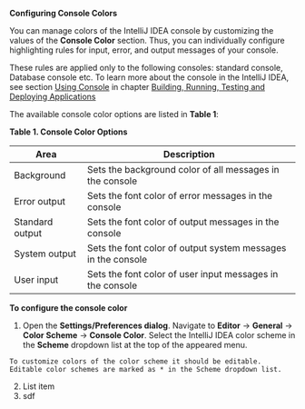 **Configuring Console Colors**

You can manage colors of the IntelliJ IDEA console by customizing the values of the **Console Color** section. Thus, you can individually configure highlighting rules for input, error, and output messages of your console. 

These rules are applied only to the following consoles: standard console, Database console etc. To learn more about the console in the IntelliJ IDEA, see section [Using Console](UsingConsole.md) in chapter [Building, Running, Testing and Deploying Applications ](RunningApplications.md) 

The available console color options are listed in **Table 1**:

**Table 1. Console Color Options** 

|Area|  Description|
|--|--|
| Background| Sets the background color of all messages in the console |
| Error output | Sets the font color of error messages in the console |
| Standard output | Sets the font color of output messages in the console  |
| System output | Sets the font color of output system messages in the console |
| User input| Sets the font color of user input messages in the console |

**To configure the console color**

 1. Open the **Settings/Preferences dialog**. Navigate to **Editor** -> **General** -> **Color Scheme** -> **Console Color**. Select the IntelliJ IDEA color scheme in the **Scheme** dropdown list at the top of the appeared menu. 
 
`To customize colors of the color scheme it should be editable. Editable color schemes are marked as * in the Scheme dropdown list.`

 2. List item
 3. sdf


